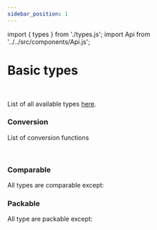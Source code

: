 ```yaml
---
sidebar_position: 1
---
```

import { types } from './types.js';
import Api from '../../src/components/Api.js';

# Basic types

<Api title="" data={types.basic} />
<br/>

List of all available types [here](/docs/reference/#types).

### Conversion

List of conversion functions

<Api title="" data={types.conversions} />
<br/>

### Comparable

All types are comparable except:

### Packable

All type are packable except: